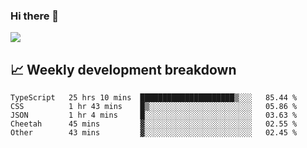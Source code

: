 ### Hi there 👋
<img align="center" src="https://github-readme-stats.vercel.app/api?username=Tumao727&show_icons=true&hide_title=true&theme=dracula" />


## 📈 Weekly development breakdown
<!--START_SECTION:waka-->

```text
TypeScript   25 hrs 10 mins  █████████████████████▒░░░   85.44 %
CSS          1 hr 43 mins    █▒░░░░░░░░░░░░░░░░░░░░░░░   05.86 %
JSON         1 hr 4 mins     █░░░░░░░░░░░░░░░░░░░░░░░░   03.63 %
Cheetah      45 mins         ▓░░░░░░░░░░░░░░░░░░░░░░░░   02.55 %
Other        43 mins         ▓░░░░░░░░░░░░░░░░░░░░░░░░   02.45 %
```

<!--END_SECTION:waka-->
